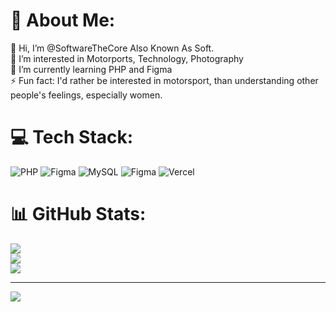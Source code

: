 # 💫 About Me:
👋 Hi, I’m @SoftwareTheCore Also Known As Soft.<br>👀 I’m interested in Motorports, Technology, Photography<br>🌱 I’m currently learning PHP and Figma<br>⚡ Fun fact: I'd rather be interested in motorsport, than understanding other people's feelings, especially women. 



# 💻 Tech Stack:
![PHP](https://img.shields.io/badge/php-%23777BB4.svg?style=for-the-badge&logo=php&logoColor=white) ![Figma](https://img.shields.io/badge/figma-%23F24E1E.svg?style=for-the-badge&logo=figma&logoColor=white) ![MySQL](https://img.shields.io/badge/mysql-4479A1.svg?style=for-the-badge&logo=mysql&logoColor=white) ![Figma](https://img.shields.io/badge/figma-%23F24E1E.svg?style=for-the-badge&logo=figma&logoColor=white) ![Vercel](https://img.shields.io/badge/vercel-%23000000.svg?style=for-the-badge&logo=vercel&logoColor=white)
# 📊 GitHub Stats:
![](https://github-readme-stats.vercel.app/api?username=softwareTheCore&theme=dark&hide_border=false&include_all_commits=true&count_private=false)<br/>
![](https://github-readme-streak-stats.herokuapp.com/?user=softwareTheCore&theme=dark&hide_border=false)<br/>
![](https://github-readme-stats.vercel.app/api/top-langs/?username=softwareTheCore&theme=dark&hide_border=false&include_all_commits=true&count_private=false&layout=compact)

---
[![](https://visitcount.itsvg.in/api?id=softwareTheCore&icon=0&color=0)](https://visitcount.itsvg.in)
